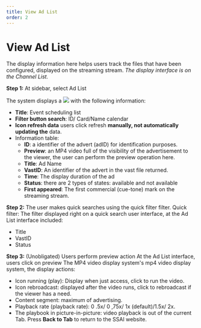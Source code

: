 ```yaml
---
title: View Ad List
order: 2
---
```

# View Ad List

The display information here helps users track the files that have been configured, displayed on the streaming stream. *The display interface is on the Channel List.*

**Step 1:** At sidebar, select Ad List

The system displays a ![](../image/ui-ad-list-1.png) with the following information:

* **Title**: Event scheduling list
* **Filter button search**: ID/ Card/Name calendar
* **Icon refresh data** users click refresh **manually, not automatically updating the** data.
* Information table:
   * **ID**: a identifier of the advert (adID) for identification purposes.
   * **Preview**: an MP4 video full of the visibility of the advertisement to the viewer, the user can perform the preview operation here.
   * **Title**: Ad Name
   * **VastID**: An identifier of the advert in the vast file returned.
   * **Time**: The display duration of the ad
   * **Status**: there are 2 types of states: available and not available
   * **First appeared**: The first commercial (cue-tone) mark on the streaming stream.

**Step 2:** The user makes quick searches using the quick filter filter. Quick filter: The filter displayed right on a quick search user interface, at the Ad List interface included:
   * Title
   * VastID
   * Status

**Step 3:** (Unobligated) Users perform preview action At the Ad List interface, users click on preview The MP4 video display system's mp4 video display system, the display actions:
* Icon running (play): Display when just access, click to run the video.
* Icon rebroadcast: displayed after the video runs, click to rebroadcast if the viewer has a need.
* Content segment: maximum of advertising.
* Playback rate (playback rate): 0 .5x/ 0 ,75x/ 1x (default)/1.5x/ 2x.
* The playbook in picture-in-picture: video playback is out of the current Tab. Press **Back to Tab** to return to the SSAI website.
